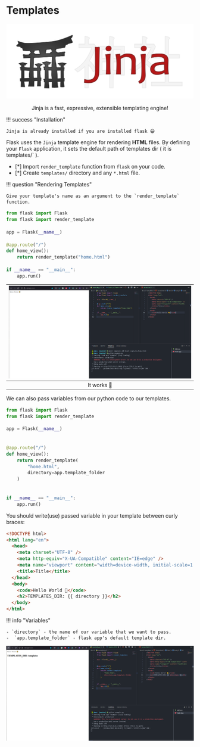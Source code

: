 # Templates

![JINJA_LOGO](../assets/jinja_logo.png)

<p align='center'>
    Jinja is a fast, expressive, extensible templating engine!
</p>

!!! success "Installation"

    Jinja is already installed if you are installed flask 😀

Flask uses the `Jinja` template engine for rendering **HTML** files. By defining your `Flask` application, it sets the default path of templates dir ( it is templates/` ).

- [*] Import `render_template` function from `flask` on your code.
- [*] Create `templates/` directory and any `*.html` file.

!!! question "Rendering Templates"

    Give your template's name as an argument to the `render_template` function.

```python hl_lines="2 8"
from flask import Flask
from flask import render_template

app = Flask(__name__)

@app.route("/")
def home_view():
    return render_template("home.html")

if __name__ == "__main__":
    app.run()
```

| ![Result](../assets/screenshots/6.PNG) |
| :------------------------------------: |
|              It works 👀               |

We can also pass variables from our python code to our templates.

```python hl_lines="11"
from flask import Flask
from flask import render_template

app = Flask(__name__)


@app.route("/")
def home_view():
    return render_template(
        "home.html",
        directory=app.template_folder
    )


if __name__ == "__main__":
    app.run()
```

You should write(use) passed variable in your template between curly braces:

```html hl_lines="11"
<!DOCTYPE html>
<html lang="en">
  <head>
    <meta charset="UTF-8" />
    <meta http-equiv="X-UA-Compatible" content="IE=edge" />
    <meta name="viewport" content="width=device-width, initial-scale=1.0" />
    <title>Title</title>
  </head>
  <body>
    <code>Hello World 👋</code>
    <h2>TEMPLATES_DIR: {{ directory }}</h2>
  </body>
</html>
```

!!! info "Variables"

    - `directory` - the name of our variable that we want to pass.
    -  `app.template_folder` - flask app's default template dir.

![Result](../assets/screenshots/7.PNG)
